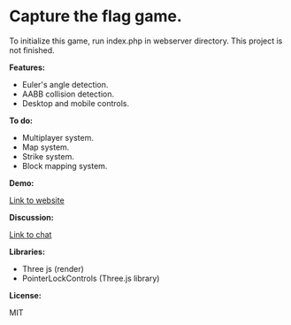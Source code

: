 # Capture the flag game.

To initialize this game, run index.php in webserver directory.
This project is not finished.

**Features:**

* Euler's angle detection.
* AABB collision detection.
* Desktop and mobile controls.

**To do:**

* Multiplayer system.
* Map system.
* Strike system.
* Block mapping system.

**Demo:**

[Link to website](https://arknet.world/ctf)

**Discussion:**

[Link to chat](https://t.me/+7C9e7tWTu7VmNDJi)

**Libraries:**

* Three js (render)
* PointerLockControls (Three.js library)

**License:**

MIT